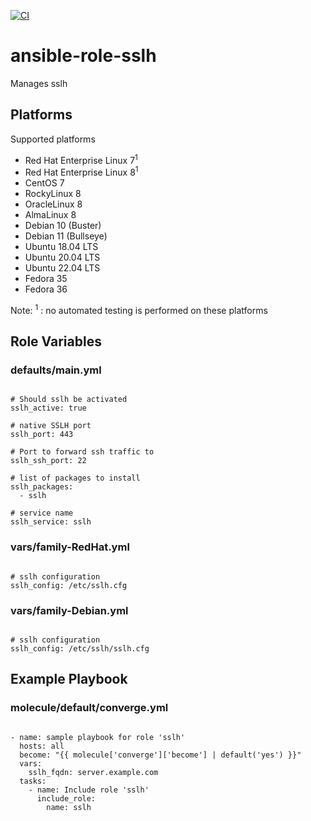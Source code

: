 [![CI](https://github.com/de-it-krachten/ansible-role-sslh/workflows/CI/badge.svg?event=push)](https://github.com/de-it-krachten/ansible-role-sslh/actions?query=workflow%3ACI)


# ansible-role-sslh

Manages sslh


## Platforms

Supported platforms

- Red Hat Enterprise Linux 7<sup>1</sup>
- Red Hat Enterprise Linux 8<sup>1</sup>
- CentOS 7
- RockyLinux 8
- OracleLinux 8
- AlmaLinux 8
- Debian 10 (Buster)
- Debian 11 (Bullseye)
- Ubuntu 18.04 LTS
- Ubuntu 20.04 LTS
- Ubuntu 22.04 LTS
- Fedora 35
- Fedora 36

Note:
<sup>1</sup> : no automated testing is performed on these platforms

## Role Variables
### defaults/main.yml
<pre><code>
# Should sslh be activated
sslh_active: true

# native SSLH port
sslh_port: 443

# Port to forward ssh traffic to
sslh_ssh_port: 22

# list of packages to install
sslh_packages:
  - sslh

# service name
sslh_service: sslh
</pre></code>

### vars/family-RedHat.yml
<pre><code>
# sslh configuration
sslh_config: /etc/sslh.cfg
</pre></code>

### vars/family-Debian.yml
<pre><code>
# sslh configuration
sslh_config: /etc/sslh/sslh.cfg
</pre></code>



## Example Playbook
### molecule/default/converge.yml
<pre><code>
- name: sample playbook for role 'sslh'
  hosts: all
  become: "{{ molecule['converge']['become'] | default('yes') }}"
  vars:
    sslh_fqdn: server.example.com
  tasks:
    - name: Include role 'sslh'
      include_role:
        name: sslh
</pre></code>
